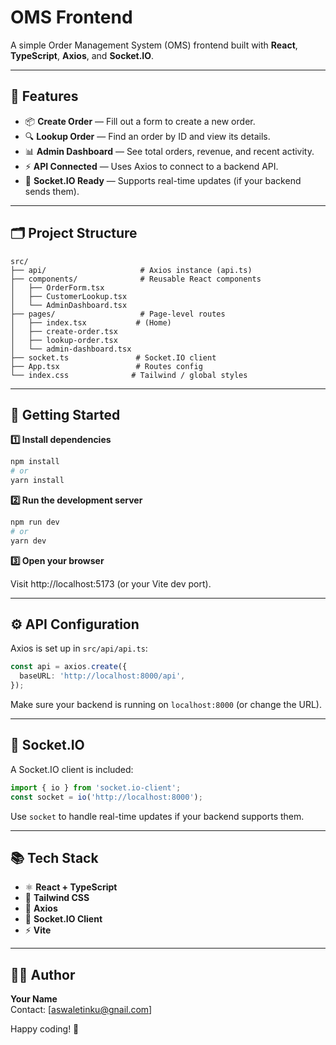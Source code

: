 # OMS Frontend

A simple Order Management System (OMS) frontend built with **React**, **TypeScript**, **Axios**, and **Socket.IO**.

---

## 📌 Features

- 📦 **Create Order** — Fill out a form to create a new order.
- 🔍 **Lookup Order** — Find an order by ID and view its details.
- 📊 **Admin Dashboard** — See total orders, revenue, and recent activity.
- ⚡ **API Connected** — Uses Axios to connect to a backend API.
- 🔌 **Socket.IO Ready** — Supports real-time updates (if your backend sends them).

---

## 🗂️ **Project Structure**

```
src/
├── api/                     # Axios instance (api.ts)
├── components/              # Reusable React components
│   ├── OrderForm.tsx
│   ├── CustomerLookup.tsx
│   └── AdminDashboard.tsx
├── pages/                   # Page-level routes
│   ├── index.tsx           # (Home)
│   ├── create-order.tsx
│   ├── lookup-order.tsx
│   └── admin-dashboard.tsx
├── socket.ts               # Socket.IO client
├── App.tsx                 # Routes config
└── index.css              # Tailwind / global styles
```

---

## 🚀 **Getting Started**

**1️⃣ Install dependencies**

```bash
npm install
# or
yarn install
```

**2️⃣ Run the development server**

```bash
npm run dev
# or
yarn dev
```

**3️⃣ Open your browser**

Visit http://localhost:5173 (or your Vite dev port).

---

## ⚙️ API Configuration

Axios is set up in `src/api/api.ts`:

```typescript
const api = axios.create({
  baseURL: 'http://localhost:8000/api',
});
```

Make sure your backend is running on `localhost:8000` (or change the URL).

---

## 🔌 Socket.IO

A Socket.IO client is included:

```typescript
import { io } from 'socket.io-client';
const socket = io('http://localhost:8000');
```

Use `socket` to handle real-time updates if your backend supports them.

---

## 📚 Tech Stack

- ⚛️ **React + TypeScript**
- 🎨 **Tailwind CSS**
- 📡 **Axios**
- 🔌 **Socket.IO Client**
- ⚡ **Vite**


---

## 👨‍💻 Author

**Your Name**  
Contact: [aswaletinku@gnail.com]

Happy coding! 🚀